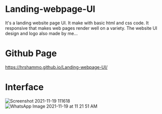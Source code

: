 # Landing-webpage-UI
It's a landing website page UI. It make with basic html and css code. It responsive that makes web pages render well on a variety. The website UI design and logo also made by me… 
# Github Page
https://hrshammo.github.io/Landing-webpage-UI/
# Interface
![Screenshot 2021-11-19 111618](https://user-images.githubusercontent.com/76872754/142569207-b148f352-4518-43ee-ad66-af0c42fe7db5.png)
![WhatsApp Image 2021-11-19 at 11 21 51 AM](https://user-images.githubusercontent.com/76872754/142569802-10731061-23ac-4a7e-bff4-11fdb7ed4df3.jpeg)
